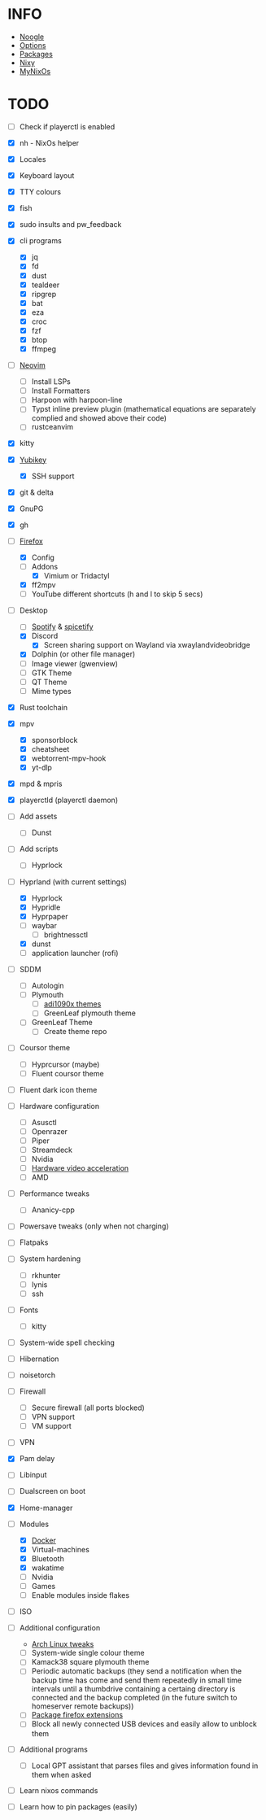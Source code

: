 # INFO

- [Noogle](https://noogle.dev/)
- [Options](https://search.nixos.org/options?channel=24.05&size=50&sort=relevance&type=packages&query=fetch)
- [Packages](https://search.nixos.org/packages?channel=24.05&size=50&sort=relevance&type=packages&query=fetch)
- [Nixy](https://github.com/anotherhadi/nixy/blob/main/hosts/laptop/configuration.nix)
- [MyNixOs](https://mynixos.com/)

# TODO

- [ ] Check if playerctl is enabled

- [x] nh - NixOs helper
- [x] Locales
- [x] Keyboard layout
- [x] TTY colours
- [x] fish
- [x] sudo insults and pw_feedback
- [x] cli programs
    - [x] jq
    - [x] fd
    - [x] dust
    - [x] tealdeer
    - [x] ripgrep
    - [x] bat
    - [x] eza
    - [x] croc
    - [x] fzf
    - [x] btop
    - [x] ffmpeg
- [ ] [Neovim](https://nixos.wiki/wiki/Neovim)
    - [ ] Install LSPs
    - [ ] Install Formatters
    - [ ] Harpoon with harpoon-line
    - [ ] Typst inline preview plugin (mathematical equations are separately complied and showed above their code)
    - [ ] rustceanvim
- [x] kitty
- [x] [Yubikey](https://nixos.wiki/wiki/Yubikey)
    - [x] SSH support
- [x] git & delta
- [x] GnuPG
- [x] gh
- [ ] [Firefox](https://nixos.wiki/wiki/Firefox)
    - [x] Config
    - [ ] Addons
        - [x] Vimium or Tridactyl
    - [x] ff2mpv
    - [ ] YouTube different shortcuts (h and l to skip 5 secs)
- [ ] Desktop
    - [ ] [Spotify](https://nixos.wiki/wiki/Spotify) & [spicetify](https://github.com/the-argus/spicetify-nix)
    - [x] Discord
        - [x] Screen sharing support on Wayland via xwaylandvideobridge
    - [x] Dolphin (or other file manager)
    - [ ] Image viewer (gwenview)
    - [ ] GTK Theme
    - [ ] QT Theme
    - [ ] Mime types
- [x] Rust toolchain
- [x] mpv
    - [x] sponsorblock
    - [x] cheatsheet
    - [x] webtorrent-mpv-hook
    - [x] yt-dlp
- [x] mpd & mpris
- [x] playerctld (playerctl daemon)
- [ ] Add assets
    - [ ] Dunst
- [ ] Add scripts
    - [ ] Hyprlock
- [ ] Hyprland (with current settings)
    - [x] Hyprlock
    - [x] Hypridle
    - [x] Hyprpaper
    - [ ] waybar
        - [ ] brightnessctl
    - [x] dunst
    - [ ] application launcher (rofi)
- [ ] SDDM
    - [ ] Autologin
    - [ ] Plymouth
        - [ ] [adi1090x themes](https://github.com/adi1090x/plymouth-themes/pull/46/files)
        - [ ] GreenLeaf plymouth theme
    - [ ] GreenLeaf Theme
        - [ ] Create theme repo
- [ ] Coursor theme
    - [ ] Hyprcursor (maybe)
    - [ ] Fluent coursor theme
- [ ] Fluent dark icon theme
- [ ] Hardware configuration
    - [ ] Asusctl
    - [ ] Openrazer
    - [ ] Piper
    - [ ] Streamdeck
    - [ ] Nvidia
    - [ ] [Hardware video acceleration](https://nixos.wiki/wiki/Accelerated_Video_Playback)
    - [ ] AMD
- [ ] Performance tweaks
    - [ ] Ananicy-cpp
- [ ] Powersave tweaks (only when not charging)
- [ ] Flatpaks
- [ ] System hardening
    - [ ] rkhunter
    - [ ] lynis
    - [ ] ssh
- [ ] Fonts
    - [ ] kitty
- [ ] System-wide spell checking
- [ ] Hibernation
- [ ] noisetorch
- [ ] Firewall
    - [ ] Secure firewall (all ports blocked)
    - [ ] VPN support
    - [ ] VM support
- [ ] VPN
- [x] Pam delay
- [ ] Libinput
- [ ] Dualscreen on boot
- [x] Home-manager
- [ ] Modules
    - [x] [Docker](https://nixos.wiki/wiki/Docker)
    - [x] Virtual-machines
    - [x] Bluetooth
    - [x] wakatime
    - [ ] Nvidia
    - [ ] Games
    - [ ] Enable modules inside flakes
- [ ] ISO
- [ ] Additional configuration
    - [Arch Linux tweaks](https://gist.github.com/lbrame/1678c00213c2bd069c0a59f8733e0ee6)
    - [ ] System-wide single colour theme
    - [ ] Kamack38 square plymouth theme
    - [ ] Periodic automatic backups (they send a notification when the backup time has come and send them repeatedly in small time intervals until a thumbdrive containing a certaing directory is connected and the backup completed (in the future switch to homeserver remote backups))
    - [ ] [Package firefox extensions](https://sr.ht/~rycee/mozilla-addons-to-nix/)
    - [ ] Block all newly connected USB devices and easily allow to unblock them
- [ ] Additional programs
    - [ ] Local GPT assistant that parses files and gives information found in them when asked
- [ ] Learn nixos commands
- [ ] Learn how to pin packages (easily)
